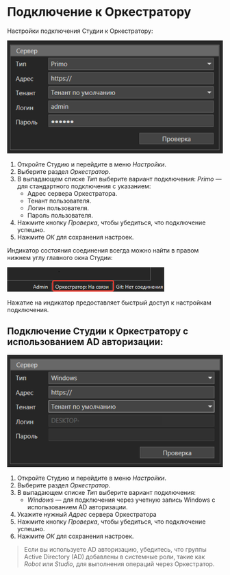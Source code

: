 # Подключение к Оркестратору

Настройки подключения Студии к Оркестратору:

![alt](../resources/Settings_Orch_Connect_1.png)

1. Откройте Студию и перейдите в меню *Настройки*.
2. Выберите раздел *Оркестратор*.
3. В выпадающем списке *Тип* выберите вариант подключения: *Primo* — для стандартного подключения с указанием:
   - Адрес сервера Оркестратора.
   - Тенант пользователя.
   - Логин пользователя.
   - Пароль пользователя.
4. Нажмите кнопку *Проверка*, чтобы убедиться, что подключение успешно.
5. Нажмите *ОК* для сохранения настроек.

Индикатор состояния соединения всегда можно найти в правом нижнем углу главного окна Студии:

![alt](../resources/Settings_orch_state_indicator.png)

Нажатие на индикатор предоставляет быстрый доступ к настройкам подключения.

## Подключение Студии к Оркестратору с использованием AD авторизации:

![alt](../resources/Settings_Orch_Connect_AD.png)

1. Откройте Студию и перейдите в меню *Настройки*.
2. Выберите раздел *Оркестратор*.
3. В выпадающем списке *Тип* выберите вариант подключения:
   - *Windows* — для подключения через учетную запись Windows с использованием AD авторизации. 
4. Укажите нужный *Адрес* сервера Оркестратора
5. Нажмите кнопку *Проверка*, чтобы убедиться, что подключение успешно.
6. Нажмите *ОК* для сохранения настроек.

> Если вы используете AD авторизацию, убедитесь, что группы Active Directory (AD) добавлены в системные роли, такие как *Robot* или *Studio*, для выполнения операций через Оркестратор.

